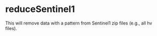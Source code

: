 # reduceSentinel1
This will remove data with a pattern from Sentinel1 zip files (e.g., all hv files).
